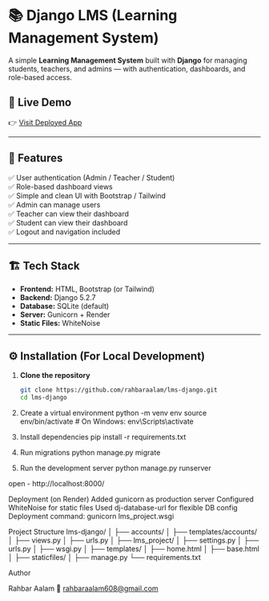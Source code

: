 # 📚 Django LMS (Learning Management System)

A simple **Learning Management System** built with **Django** for managing students, teachers, and admins — with authentication, dashboards, and role-based access.

## 🚀 Live Demo
👉 [Visit Deployed App](https://lms-django-66hw.onrender.com/)

---

## 🧩 Features
✅ User authentication (Admin / Teacher / Student)  
✅ Role-based dashboard views  
✅ Simple and clean UI with Bootstrap / Tailwind  
✅ Admin can manage users  
✅ Teacher can view their dashboard  
✅ Student can view their dashboard  
✅ Logout and navigation included  

---

## 🏗️ Tech Stack
- **Frontend:** HTML, Bootstrap (or Tailwind)
- **Backend:** Django 5.2.7
- **Database:** SQLite (default)
- **Server:** Gunicorn + Render
- **Static Files:** WhiteNoise

---

## ⚙️ Installation (For Local Development)

1. **Clone the repository**
   ```bash
   git clone https://github.com/rahbaraalam/lms-django.git
   cd lms-django

2. Create a virtual environment
    python -m venv env
    source env/bin/activate  # On Windows: env\Scripts\activate

3. Install dependencies
   pip install -r requirements.txt

4. Run migrations
   python manage.py migrate

5. Run the development server
   python manage.py runserver

open - http://localhost:8000/

Deployment (on Render)
Added gunicorn as production server
Configured WhiteNoise for static files
Used dj-database-url for flexible DB config
Deployment command:
    gunicorn lms_project.wsgi

Project Structure
lms-django/
│
├── accounts/
│   ├── templates/accounts/
│   ├── views.py
│   ├── urls.py
│
├── lms_project/
│   ├── settings.py
│   ├── urls.py
│   ├── wsgi.py
│
├── templates/
│   ├── home.html
│   ├── base.html
│
├── staticfiles/
│
├── manage.py
└── requirements.txt

Author

Rahbar Aalam
📧 rahbaraalam608@gmail.com